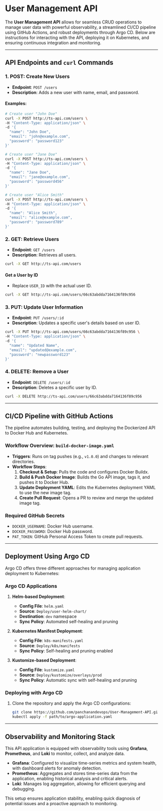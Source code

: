 # User Management API 

The **User Management API** allows for seamless CRUD operations to manage user data with powerful observability, a streamlined CI/CD pipeline using GitHub Actions, and robust deployments through Argo CD. Below are instructions for interacting with the API, deploying it on Kubernetes, and ensuring continuous integration and monitoring.

---

## API Endpoints and `curl` Commands

### 1. **POST**: Create New Users

- **Endpoint**: `POST /users`
- **Description**: Adds a new user with name, email, and password.

#### Examples:
```sh
# Create user "John Doe"
curl -X POST http://ts-api.com/users \
-H "Content-Type: application/json" \
-d '{
  "name": "John Doe",
  "email": "john@example.com",
  "password": "password123"
}'

# Create user "Jane Doe"
curl -X POST http://ts-api.com/users \
-H "Content-Type: application/json" \
-d '{
  "name": "Jane Doe",
  "email": "jane@example.com",
  "password": "password456"
}'

# Create user "Alice Smith"
curl -X POST http://ts-api.com/users \
-H "Content-Type: application/json" \
-d '{
  "name": "Alice Smith",
  "email": "alice@example.com",
  "password": "password789"
}'
```

### 2. **GET**: Retrieve Users

- **Endpoint**: `GET /users`
- **Description**: Retrieves all users.

```sh
curl -X GET http://ts-api.com/users
```

#### Get a User by ID
- Replace `USER_ID` with the actual user ID.
```sh
curl -X GET http://ts-api.com/users/66c63abdda7164136f89c956
```

### 3. **PUT**: Update User Information

- **Endpoint**: `PUT /users/:id`
- **Description**: Updates a specific user's details based on user ID.

```sh
curl -X PUT http://ts-api.com/users/66c63abdda7164136f89c956 \
-H "Content-Type: application/json" \
-d '{
  "name": "Updated Name",
  "email": "updated@example.com",
  "password": "newpassword123"
}'
```

### 4. **DELETE**: Remove a User

- **Endpoint**: `DELETE /users/:id`
- **Description**: Deletes a specific user by ID.

```sh
curl -X DELETE http://ts-api.com/users/66c63abdda7164136f89c956
```

---

## CI/CD Pipeline with GitHub Actions

The pipeline automates building, testing, and deploying the Dockerized API to Docker Hub and Kubernetes.

### Workflow Overview: `build-docker-image.yaml`

- **Triggers**: Runs on tag pushes (e.g., `v1.0.0`) and changes to relevant directories.
- **Workflow Steps**:
  1. **Checkout & Setup**: Pulls the code and configures Docker Buildx.
  2. **Build & Push Docker Image**: Builds the Go API image, tags it, and pushes it to Docker Hub.
  3. **Update Deployment YAML**: Edits the Kubernetes deployment YAML to use the new image tag.
  4. **Create Pull Request**: Opens a PR to review and merge the updated image tag.

### Required GitHub Secrets

- `DOCKER_USERNAME`: Docker Hub username.
- `DOCKER_PASSWORD`: Docker Hub password.
- `PAT_TOKEN`: GitHub Personal Access Token to create pull requests.

---

## Deployment Using Argo CD

Argo CD offers three different approaches for managing application deployment to Kubernetes:

### Argo CD Applications

1. **Helm-based Deployment**:
   - **Config File**: `helm.yaml`
   - **Source**: `Deploy/user-helm-chart/`
   - **Destination**: `dev` namespace
   - **Sync Policy**: Automated self-healing and pruning

2. **Kubernetes Manifest Deployment**:
   - **Config File**: `k8s-manifests.yaml`
   - **Source**: `Deploy/k8s/manifests`
   - **Sync Policy**: Self-healing and pruning enabled

3. **Kustomize-based Deployment**:
   - **Config File**: `kustomize.yaml`
   - **Source**: `Deploy/kustomize/overlays/prod`
   - **Sync Policy**: Automatic sync with self-healing and pruning

### Deploying with Argo CD
1. Clone the repository and apply the Argo CD configurations:
   ```bash
   git clone https://github.com/panchanandevops/User-Management-API.git
   kubectl apply -f path/to/argo-application.yaml
   ```



---

## Observability and Monitoring Stack

This API application is equipped with observability tools using **Grafana**, **Prometheus**, and **Loki** to monitor, collect, and analyze data.

- **Grafana**: Configured to visualize time-series metrics and system health, with dashboard alerts for anomaly detection.
- **Prometheus**: Aggregates and stores time-series data from the application, enabling historical analysis and critical alerts.
- **Loki**: Manages log aggregation, allowing for efficient querying and debugging.

This setup ensures application stability, enabling quick diagnosis of potential issues and a proactive approach to monitoring.

